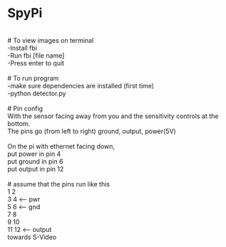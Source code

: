 # SpyPi</br>
</br>
# To view images on terminal</br>
-Install fbi</br>
-Run fbi [file name]</br>
-Press enter to quit</br>
</br>
# To run program</br>
-make sure dependencies are installed (first time)</br>
-python detector.py</br>
</br>
# Pin config</br>
With the sensor facing away from you and the sensitivity controls at the bottom.</br>
The pins go (from left to right) ground, output, power(5V)</br>
</br>
On the pi with ethernet facing down,</br>
put power in pin 4</br>
put ground in pin 6</br>
put output in pin 12</br>
</br>
# assume that the pins run like this </br>
1  2 </br>
3  4 <-- pwr </br>
5  6 <-- gnd </br>
7  8 </br>
9  10 </br>
11 12 <-- output </br>
towards S-Video
